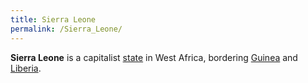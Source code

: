 ```yaml
---
title: Sierra Leone
permalink: /Sierra_Leone/
---
```


**Sierra Leone** is a capitalist [state](List_of_States.md "wikilink") in
West Africa, bordering [Guinea](Guinea.md "wikilink") and
[Liberia](Liberia.md "wikilink").